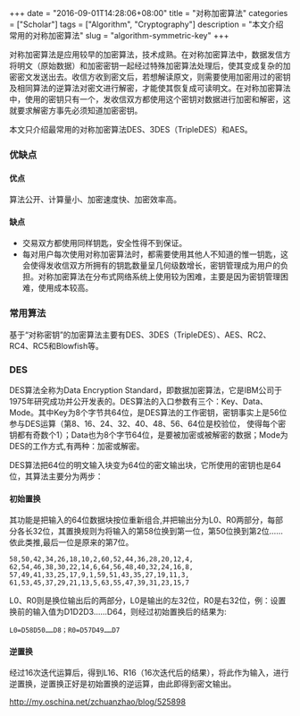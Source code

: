 +++
date = "2016-09-01T14:28:06+08:00"
title = "对称加密算法"
categories = ["Scholar"]
tags = ["Algorithm", "Cryptography"]
description = "本文介绍常用的对称加密算法"
slug = "algorithm-symmetric-key"
+++

对称加密算法是应用较早的加密算法，技术成熟。在对称加密算法中，数据发信方将明文（原始数据）和加密密钥一起经过特殊加密算法处理后，使其变成复杂的加密密文发送出去。收信方收到密文后，若想解读原文，则需要使用加密用过的密钥及相同算法的逆算法对密文进行解密，才能使其恢复成可读明文。在对称加密算法中，使用的密钥只有一个，发收信双方都使用这个密钥对数据进行加密和解密，这就要求解密方事先必须知道加密密钥。

本文只介绍最常用的对称加密算法DES、3DES（TripleDES）和AES。

### 优缺点

#### 优点

算法公开、计算量小、加密速度快、加密效率高。

#### 缺点

* 交易双方都使用同样钥匙，安全性得不到保证。
* 每对用户每次使用对称加密算法时，都需要使用其他人不知道的惟一钥匙，这会使得发收信双方所拥有的钥匙数量呈几何级数增长，密钥管理成为用户的负担。对称加密算法在分布式网络系统上使用较为困难，主要是因为密钥管理困难，使用成本较高。

### 常用算法

基于“对称密钥”的加密算法主要有DES、3DES（TripleDES）、AES、RC2、RC4、RC5和Blowfish等。

### DES

DES算法全称为Data Encryption Standard，即数据加密算法，它是IBM公司于1975年研究成功并公开发表的。DES算法的入口参数有三个：Key、Data、Mode。其中Key为8个字节共64位，是DES算法的工作密钥，密钥事实上是56位参与DES运算（第8、16、24、32、40、48、56、64位是校验位， 使得每个密钥都有奇数个1）；Data也为8个字节64位，是要被加密或被解密的数据；Mode为DES的工作方式,有两种：加密或解密。



DES算法把64位的明文输入块变为64位的密文输出块，它所使用的密钥也是64位，其算法主要分为两步：

#### 初始置换

其功能是把输入的64位数据块按位重新组合,并把输出分为L0、R0两部分，每部分各长32位，其置换规则为将输入的第58位换到第一位，第50位换到第2位……依此类推,最后一位是原来的第7位。

```console
58,50,42,34,26,18,10,2,60,52,44,36,28,20,12,4,
62,54,46,38,30,22,14,6,64,56,48,40,32,24,16,8,
57,49,41,33,25,17,9,1,59,51,43,35,27,19,11,3,
61,53,45,37,29,21,13,5,63,55,47,39,31,23,15,7
```

L0、R0则是换位输出后的两部分，L0是输出的左32位，R0是右32位，例：设置换前的输入值为D1D2D3……D64，则经过初始置换后的结果为:

```console
L0=D58D50……D8；R0=D57D49……D7
```

#### 逆置换

经过16次迭代运算后，得到L16、R16（16次迭代后的结果），将此作为输入，进行逆置换，逆置换正好是初始置换的逆运算，由此即得到密文输出。

http://my.oschina.net/zchuanzhao/blog/525898
